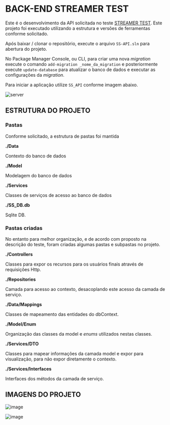 # BACK-END STREAMER TEST

Este é o desenvolvimento da API solicitada no teste [STREAMER TEST](https://github.com/jpmendonca/streamertest).
Este projeto foi executado utilizando a estrutura e versões de ferramentas conforme solicitado.

Após baixar / clonar o repositório, execute o arquivo `SS-API.sln` para abertura do projeto.

No Package Manager Console, ou CLI, para criar uma nova _migration_ execute o comando `add-migration _nome_da_migration` e posteriormente execute `update-database` para atualizar o banco de dados e executar as configurações da _migration_.

Para iniciar a aplicação utilize `SS_API` conforme imagem abaixo.

![server](https://user-images.githubusercontent.com/37385246/117552329-0806ba00-b021-11eb-8d5f-734a6334f10a.png)

## ESTRUTURA DO PROJETO
### Pastas
Conforme solicitado, a estrutura de pastas foi mantida

**./Data**

Contexto do banco de dados

**./Model**

Modelagem do banco de dados

**./Services**

Classes de serviços de acesso ao banco de dados

**./SS_DB.db**

Sqlite DB.

### Pastas criadas
No entanto para melhor organização, e de acordo com proposto na descrição do teste, foram criadas algumas pastas e subpastas no projeto.

**./Controllers**

Classes para expor os recursos para os usuários finais através de requisições Http.

**./Repositories**

Camada para acesso ao contexto, desacoplando este acesso da camada de serviço.

**./Data/Mappings**

Classes de mapeamento das entidades do dbContext.

**./Model/Enum**

Organização das classes da model e _enums_ utilizados nestas classes.

**./Services/DTO**

Classes para mapear informações da camada model e expor para visualização, para não expor diretamente o contexto.

**./Services/Interfaces**

Interfaces dos métodos da camada de serviço.

## IMAGENS DO PROJETO

![image](https://user-images.githubusercontent.com/37385246/117550040-5cf00380-b014-11eb-9983-30bbaab85a10.png)

![image](https://user-images.githubusercontent.com/37385246/117550083-9f194500-b014-11eb-9d0c-f105fac769a3.png)
